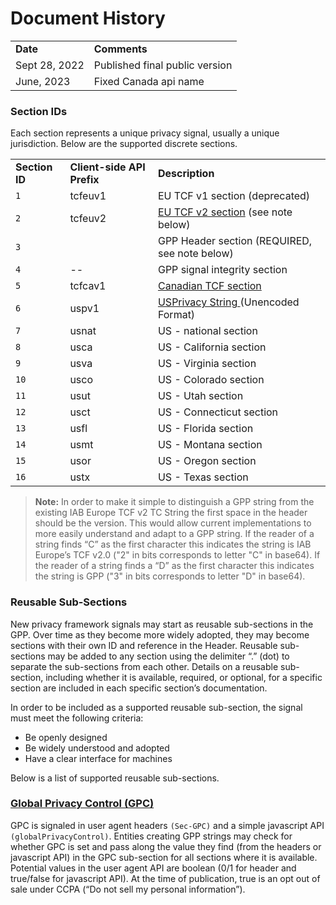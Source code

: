 
# Document History
<table>
  <tr>
    <td><strong>Date</strong></td>
    <td><strong>Comments</strong></td>
  </tr>
  <tr>
	  <td>Sept 28, 2022</td>    
    <td>Published final public version</td>
  </tr>
	  <tr>
	  <td>June, 2023</td>    
    <td>Fixed Canada api name</td>
  </tr>
  </table>
  
### Section IDs

Each section represents a unique privacy signal, usually a unique jurisdiction. Below are the supported discrete sections.

  <table>
  <tr>
    <td><strong>Section ID</strong></td>
    <td><strong>Client-side API Prefix</strong></td>
    <td><strong>Description</strong></td>
  </tr>
  <tr>
    <td><code>1</code></td>
    <td>tcfeuv1</td>
    <td>EU TCF v1 section (deprecated)</td>
  </tr>
  <tr>
    <td><code>2</code></td>
    <td>tcfeuv2</td>
    <td><a href="https://github.com/InteractiveAdvertisingBureau/Global-Privacy-Platform/tree/main/Sections/EEA">EU TCF v2 section</a> (see note below)</td>
  </tr>
  <tr>
    <td><code>3</code></td>
    <td></td>
    <td>GPP Header section (REQUIRED, see note below)</td>
  </tr>
  <tr>
    <td><code>4</code></td>
    <td>--</td>
    <td>GPP signal integrity section</td>
      </tr>
  <tr>
    <td><code>5</code></td>
    <td>tcfcav1</td>
    <td><a href="https://github.com/InteractiveAdvertisingBureau/Global-Privacy-Platform/tree/main/Sections/Canada">Canadian TCF section</a></td>
  </tr>
  <tr>
    <td><code>6</code></td>
    <td>uspv1</td>
    <td><a href="https://github.com/InteractiveAdvertisingBureau/USPrivacy/blob/master/CCPA/US%20Privacy%20String.md">USPrivacy String </a>(Unencoded Format)</td>
  </tr>
  <tr>
    <td><code>7</code></td>
    <td>usnat</td>
    <td>US - national section </td>
  </tr>
  <tr>
    <td><code>8</code></td>
    <td>usca</td>
    <td>US - California section </td>
     </tr>
  <tr>
    <td><code>9</code></td>
    <td>usva</td>
    <td>US - Virginia section </td>
      </tr>
  <tr>
    <td><code>10</code></td>
    <td>usco</td>
    <td>US - Colorado section </td>
  </tr>
  <tr>
    <td><code>11</code></td>
    <td>usut</td>
    <td>US - Utah section </td>
  </tr>
  <tr>
    <td><code>12</code></td>
    <td>usct</td>
    <td>US - Connecticut section </td>
     </td>
     </td>
  </tr>
<tr>
    <td><code>13</code></td>
    <td>usfl</td>
    <td>US - Florida section </td>
     </td>
     </td>
<tr>
    <td><code>14</code></td>
    <td>usmt</td>
    <td>US - Montana section </td>
     </td>
     </td>
  </tr>
 <tr>
    <td><code>15</code></td>
    <td>usor</td>
    <td>US - Oregon section </td>
     </td>
     </td>
  </tr>
 <tr>
    <td><code>16</code></td>
    <td>ustx</td>
    <td>US - Texas section </td>
     </td>
     </td>
  </tr>
</table>

>**Note:** In order to make it simple to distinguish a GPP string from the existing IAB Europe TCF  v2 TC String the first space in the header should be the version. This would allow current implementations to more easily understand and adapt to a GPP string. If the reader of a string finds “C” as the first character this indicates the string is IAB Europe’s TCF v2.0 ("2" in bits corresponds to letter "C" in base64). If the reader of a string finds a “D” as the first character this indicates the string is GPP ("3" in bits corresponds to letter "D" in base64). 


### Reusable Sub-Sections

New privacy framework signals may start as reusable sub-sections in the GPP. Over time as they become more widely adopted, they may become sections with their own ID and reference in the Header. Reusable sub-sections may be added to any section using the delimiter “.” (dot) to separate the sub-sections from each other. Details on a reusable sub-section, including whether it is available, required, or optional, for a specific section are included in each specific section’s documentation.
 
 
In order to be included as a supported reusable sub-section, the signal must meet the following criteria: 

- Be openly designed
- Be widely understood and adopted
- Have a clear interface for machines


Below is a list of supported reusable sub-sections. 

### [Global Privacy Control (GPC)](https://globalprivacycontrol.github.io/gpc-spec/)

GPC is signaled in user agent headers `(Sec-GPC)` and a simple javascript API `(globalPrivacyControl)`. Entities creating GPP strings may check for whether GPC is set and pass along the value they find (from the headers or javascript API) in the GPC sub-section for all sections where it is available. Potential values in the user agent API are boolean (0/1 for header and true/false for javascript API). At the time of publication, true is an opt out of sale under CCPA (“Do not sell my personal information”).

